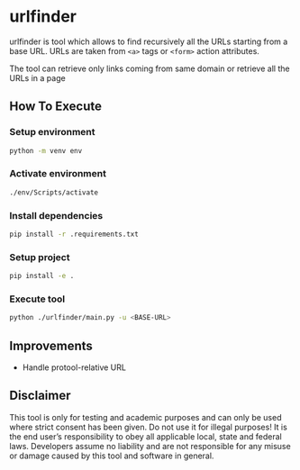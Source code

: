 # urlfinder

urlfinder is tool which allows to find recursively all the URLs starting from a base URL. URLs are taken from `<a>` tags or `<form>` action attributes.

The tool can retrieve only links coming from same domain or retrieve all the URLs in a page

## How To Execute

### Setup environment

```bash
python -m venv env
```

### Activate environment

```bash
./env/Scripts/activate
```

### Install dependencies

```bash
pip install -r .requirements.txt
```

### Setup project

```bash
pip install -e .
```

### Execute tool

```bash
python ./urlfinder/main.py -u <BASE-URL>
```

## Improvements

+ Handle protool-relative URL

## Disclaimer

This tool is only for testing and academic purposes and can only be used where strict consent has been given. Do not use it for illegal purposes! It is the end user’s responsibility to obey all applicable local, state and federal laws. Developers assume no liability and are not responsible for any misuse or damage caused by this tool and software in general.
